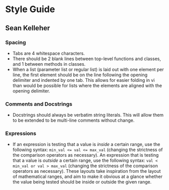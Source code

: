 Style Guide
===========

Sean Kelleher
-------------

### Spacing

+ Tabs are 4 whitespace characters.
+ There should be 2 blank lines between top-level functions and classes, and 1
  between methods in classes.
+ When a list (parameter list or regular list) is laid out with one element per
  line, the first element should be on the line following the opening delimiter
  and indented by one tab. This allows for easier folding in vi than would be
  possible for lists where the elements are aligned with the opening delimiter.

### Comments and Docstrings

+ Docstrings should always be verbatim string literals. This will allow them to
  be extended to be multi-line comments without change.

### Expressions

+ If an expression is testing that a value is _inside_ a certain range, use the
  following syntax: `min_val <= val <= max_val` (changing the strictness of the
  comparison operators as necessary). An expression that is testing that a value
  is _outside_ a certain range, use the following syntax:
  `val < min_val or val > max_val` (changing the strictness of the comparison
  operators as necessary). These layouts take inspiration from the layout of
  mathematical ranges, and aim to make it obvious at a glance whether the value
  being tested should be inside or outside the given range.
